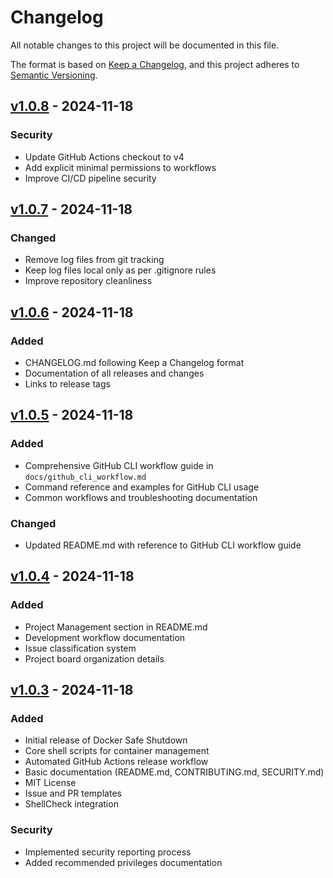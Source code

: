 # Changelog

All notable changes to this project will be documented in this file.

The format is based on [Keep a Changelog](https://keepachangelog.com/en/1.0.0/),
and this project adheres to [Semantic Versioning](https://semver.org/spec/v2.0.0.html).

## [v1.0.8] - 2024-11-18

### Security
- Update GitHub Actions checkout to v4
- Add explicit minimal permissions to workflows
- Improve CI/CD pipeline security

## [v1.0.7] - 2024-11-18

### Changed
- Remove log files from git tracking
- Keep log files local only as per .gitignore rules
- Improve repository cleanliness

## [v1.0.6] - 2024-11-18

### Added
- CHANGELOG.md following Keep a Changelog format
- Documentation of all releases and changes
- Links to release tags

## [v1.0.5] - 2024-11-18

### Added
- Comprehensive GitHub CLI workflow guide in `docs/github_cli_workflow.md`
- Command reference and examples for GitHub CLI usage
- Common workflows and troubleshooting documentation

### Changed
- Updated README.md with reference to GitHub CLI workflow guide

## [v1.0.4] - 2024-11-18

### Added
- Project Management section in README.md
- Development workflow documentation
- Issue classification system
- Project board organization details

## [v1.0.3] - 2024-11-18

### Added
- Initial release of Docker Safe Shutdown
- Core shell scripts for container management
- Automated GitHub Actions release workflow
- Basic documentation (README.md, CONTRIBUTING.md, SECURITY.md)
- MIT License
- Issue and PR templates
- ShellCheck integration

### Security
- Implemented security reporting process
- Added recommended privileges documentation

[v1.0.8]: https://github.com/PeterVinter/linux_docker_container_shutdown/releases/tag/v1.0.8
[v1.0.7]: https://github.com/PeterVinter/linux_docker_container_shutdown/releases/tag/v1.0.7
[v1.0.6]: https://github.com/PeterVinter/linux_docker_container_shutdown/releases/tag/v1.0.6
[v1.0.5]: https://github.com/PeterVinter/linux_docker_container_shutdown/releases/tag/v1.0.5
[v1.0.4]: https://github.com/PeterVinter/linux_docker_container_shutdown/releases/tag/v1.0.4
[v1.0.3]: https://github.com/PeterVinter/linux_docker_container_shutdown/releases/tag/v1.0.3
